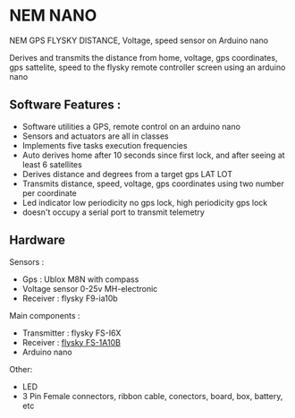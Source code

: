 # NEM NANO 

NEM GPS FLYSKY DISTANCE, Voltage, speed sensor on Arduino nano

Derives and transmits the distance from home, voltage, gps coordinates, gps sattelite, speed to the flysky remote controller screen using an arduino nano 

## Software Features :

- Software utilities a GPS, remote control on an arduino nano
- Sensors and actuators are all in classes
- Implements five tasks execution frequencies
- Auto derives home after 10 seconds since first lock, and after seeing at least 6 satellites
- Derives distance and degrees from a target gps LAT LOT
- Transmits distance, speed, voltage, gps coordinates using two number per coordinate
- Led indicator low periodicity no gps lock, high periodicity gps lock
- doesn't occupy a serial port to transmit telemetry

## Hardware

Sensors :

- Gps : Ublox M8N with compass
- Voltage sensor 0-25v MH-electronic
- Receiver : flysky F9-ia10b

Main components : 
- Transmitter : flysky FS-I6X
- Receiver : [flysky FS-1A10B](https://www.flysky-cn.com/ia10b-canshu)
- Arduino nano

Other: 

- LED
- 3 Pin Female connectors, ribbon cable, conectors, board, box, battery, etc
